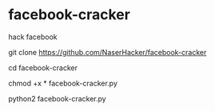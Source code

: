# facebook-cracker
hack facebook 


git clone https://github.com/NaserHacker/facebook-cracker

cd facebook-cracker

chmod +x * facebook-cracker.py

python2 facebook-cracker.py
